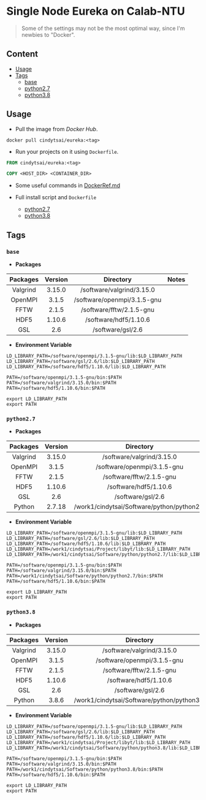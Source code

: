 # Single Node Eureka on Calab-NTU
> Some of the settings may not be the most optimal way, since I'm newbies to "Docker".

## Content
* [Usage](https://github.com/cindytsai/Eureka#usage)
* [Tags](https://github.com/cindytsai/Eureka#tags)
  * [base](https://github.com/cindytsai/Eureka#base)
  * [python2.7](https://github.com/cindytsai/Eureka#python27)
  * [python3.8](https://github.com/cindytsai/Eureka#python38)

## Usage
* Pull the image from *Docker Hub*.
```
docker pull cindytsai/eureka:<tag>
```
* Run your projects on it using `Dockerfile`.
```Dockerfile
FROM cindytsai/eureka:<tag>

COPY <HOST_DIR> <CONTAINER_DIR> 
```
* Some useful commands in [DockerRef.md](./DockerRef.md)

* Full install script and `Dockerfile`
  * [python2.7](https://github.com/cindytsai/Eureka/tree/python2.7)
  * [python3.8](https://github.com/cindytsai/Eureka/tree/python3.8)

## Tags
### `base`
* **Packages**

| Packages | Version |          Directory          | Notes |
|:--------:|:-------:|:---------------------------:|:-----:|
| Valgrind |  3.15.0 | /software/valgrind/3.15.0   |       |
|  OpenMPI |  3.1.5  | /software/openmpi/3.1.5-gnu |       |
|   FFTW   |  2.1.5  | /software/fftw/2.1.5-gnu    |       |
|   HDF5   |  1.10.6 | /software/hdf5/1.10.6       |       |
|    GSL   |   2.6   | /software/gsl/2.6           |       |

* **Environment Variable**
```shell
LD_LIBRARY_PATH=/software/openmpi/3.1.5-gnu/lib:$LD_LIBRARY_PATH
LD_LIBRARY_PATH=/software/gsl/2.6/lib:$LD_LIBRARY_PATH
LD_LIBRARY_PATH=/software/hdf5/1.10.6/lib:$LD_LIBRARY_PATH

PATH=/software/openmpi/3.1.5-gnu/bin:$PATH
PATH=/software/valgrind/3.15.0/bin:$PATH
PATH=/software/hdf5/1.10.6/bin:$PATH

export LD_LIBRARY_PATH
export PATH
```

### `python2.7`
* **Packages**

| Packages | Version |                  Directory                 | Notes |
|:--------:|:-------:|:------------------------------------------:|:-----:|
| Valgrind |  3.15.0 | /software/valgrind/3.15.0                  |       |
|  OpenMPI |  3.1.5  | /software/openmpi/3.1.5-gnu                |       |
|   FFTW   |  2.1.5  | /software/fftw/2.1.5-gnu                   |       |
|   HDF5   |  1.10.6 | /software/hdf5/1.10.6                      |       |
|    GSL   |   2.6   | /software/gsl/2.6                          |       |
| Python   | 2.7.18  | /work1/cindytsai/Software/python/python2.7 |       |

* **Environment Variable**
```shell
LD_LIBRARY_PATH=/software/openmpi/3.1.5-gnu/lib:$LD_LIBRARY_PATH
LD_LIBRARY_PATH=/software/gsl/2.6/lib:$LD_LIBRARY_PATH
LD_LIBRARY_PATH=/software/hdf5/1.10.6/lib:$LD_LIBRARY_PATH
LD_LIBRARY_PATH=/work1/cindytsai/Project/libyt/lib:$LD_LIBRARY_PATH
LD_LIBRARY_PATH=/work1/cindytsai/Software/python/python2.7/lib:$LD_LIBRARY_PATH

PATH=/software/openmpi/3.1.5-gnu/bin:$PATH
PATH=/software/valgrind/3.15.0/bin:$PATH
PATH=/work1/cindytsai/Software/python/python2.7/bin:$PATH
PATH=/software/hdf5/1.10.6/bin:$PATH

export LD_LIBRARY_PATH
export PATH
```

### `python3.8`
* **Packages**

| Packages | Version |                  Directory                 | Notes |
|:--------:|:-------:|:------------------------------------------:|:-----:|
| Valgrind |  3.15.0 | /software/valgrind/3.15.0                  |       |
|  OpenMPI |  3.1.5  | /software/openmpi/3.1.5-gnu                |       |
|   FFTW   |  2.1.5  | /software/fftw/2.1.5-gnu                   |       |
|   HDF5   |  1.10.6 | /software/hdf5/1.10.6                      |       |
|    GSL   |   2.6   | /software/gsl/2.6                          |       |
| Python   | 3.8.6   | /work1/cindytsai/Software/python/python3.8 |       |

* **Environment Variable**
```shell
LD_LIBRARY_PATH=/software/openmpi/3.1.5-gnu/lib:$LD_LIBRARY_PATH
LD_LIBRARY_PATH=/software/gsl/2.6/lib:$LD_LIBRARY_PATH
LD_LIBRARY_PATH=/software/hdf5/1.10.6/lib:$LD_LIBRARY_PATH
LD_LIBRARY_PATH=/work1/cindytsai/Project/libyt/lib:$LD_LIBRARY_PATH
LD_LIBRARY_PATH=/work1/cindytsai/Software/python/python3.8/lib:$LD_LIBRARY_PATH

PATH=/software/openmpi/3.1.5-gnu/bin:$PATH
PATH=/software/valgrind/3.15.0/bin:$PATH
PATH=/work1/cindytsai/Software/python/python3.8/bin:$PATH
PATH=/software/hdf5/1.10.6/bin:$PATH

export LD_LIBRARY_PATH
export PATH
```
